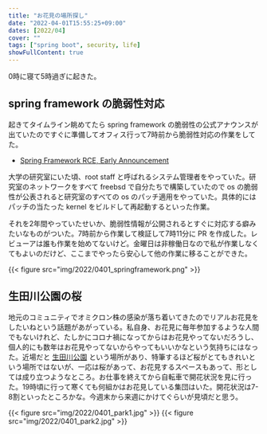 ```yaml
---
title: "お花見の場所探し"
date: "2022-04-01T15:55:25+09:00"
dates: [2022/04]
cover: ""
tags: ["spring boot", security, life]
showFullContent: true
---
```


0時に寝て5時過ぎに起きた。

## spring framework の脆弱性対応

起きてタイムライン眺めてたら spring framework の脆弱性の公式アナウンスが出ていたのですぐに準備してオフィス行って7時前から脆弱性対応の作業をしてた。

* [Spring Framework RCE, Early Announcement](https://spring.io/blog/2022/03/31/spring-framework-rce-early-announcement)

大学の研究室にいた頃、root staff と呼ばれるシステム管理者をやっていた。研究室のネットワークをすべて freebsd で自分たちで構築していたので os の脆弱性が公表されると研究室のすべての os のパッチ適用をやっていた。具体的にはパッチの当たった kernel をビルドして再起動するといった作業。

それを2年間やっていたせいか、脆弱性情報が公開されるとすぐに対応する癖みたいなものがついた。7時前から作業して検証して7時11分に PR を作成した。レビューアは誰も作業を始めてないけど。金曜日は非稼働日なので私が作業しなくてもよいのだけど、ここまでやったら安心して他の作業に移ることができた。

{{< figure src="img/2022/0401_springframework.png" >}}

## 生田川公園の桜

地元のコミュニティでオミクロン株の感染が落ち着いてきたのでリアルお花見をしたいねという話題があがっている。私自身、お花見に毎年参加するような人間でもないけれど、たしかにコロナ禍になってからはお花見やってないだろうし、個人的にも数年はお花見やってないからやってもいいかなという気持ちにはなった。近場だと [生田川公園](https://www.kobe-park.or.jp/kouen_keikaku/2018/11/05/%E7%94%9F%E7%94%B0%E5%B7%9D%E5%85%AC%E5%9C%92/) という場所があり、特筆するほど桜がとてもきれいという場所ではないが、一応は桜があって、お花見するスペースもあって、形としては成り立つようなところ。お仕事を終えてから自転車で開花状況を見に行った。19時頃に行って寒くても何組かはお花見している集団はいた。開花状況は7-8割といったところかな。今週末から来週にかけてぐらいが見頃だと思う。

{{< figure src="img/2022/0401_park1.jpg" >}}
{{< figure src="img/2022/0401_park2.jpg" >}}
